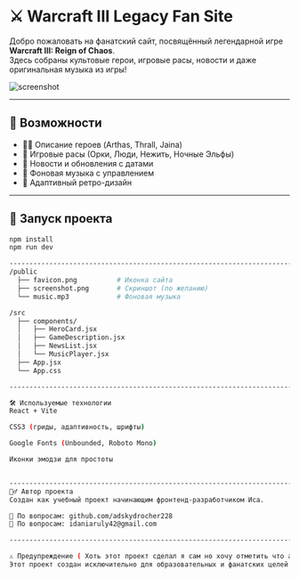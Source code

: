 # ⚔️ Warcraft III Legacy Fan Site

Добро пожаловать на фанатский сайт, посвящённый легендарной игре **Warcraft III: Reign of Chaos**.  
Здесь собраны культовые герои, игровые расы, новости и даже оригинальная музыка из игры!

![screenshot](./public/screenshot.png) <!-- Можешь заменить на свой скрин -->

---

## 🔮 Возможности

- 🧙‍♂️ Описание героев (Arthas, Thrall, Jaina)  
- 🏹 Игровые расы (Орки, Люди, Нежить, Ночные Эльфы)  
- 📰 Новости и обновления с датами  
- 🎵 Фоновая музыка с управлением  
- 🌙 Адаптивный ретро-дизайн  

---

## 🚀 Запуск проекта

```bash
npm install
npm run dev

---------------------------------------------------------------------------------------------
/public
  ├── favicon.png          # Иконка сайта
  ├── screenshot.png       # Скриншот (по желанию)
  └── music.mp3            # Фоновая музыка

/src
  ├── components/
  │   ├── HeroCard.jsx
  │   ├── GameDescription.jsx
  │   ├── NewsList.jsx
  │   └── MusicPlayer.jsx
  ├── App.jsx
  └── App.css

----------------------------------------------------------------------------------------------

🛠️ Используемые технологии
React + Vite

CSS3 (гриды, адаптивность, шрифты)

Google Fonts (Unbounded, Roboto Mono)

Иконки эмодзи для простоты


----------------------------------------------------------------------------------------------
🧙‍♂️ Автор проекта
Создан как учебный проект начинающим фронтенд-разработчиком Иса.

📧 По вопросам: github.com/adskydrocher228
📧 По вопросам: idaniaruly42@gmail.com

-----------------------------------------------------------------------------------------------

⚠️ Предупреждение ( Хоть этот проект сделал я сам но хочу отметить что авторские права тоже уважаю)
Этот проект создан исключительно для образовательных и фанатских целей. Все права на изображения, музыку и названия принадлежат Blizzard Entertainment.